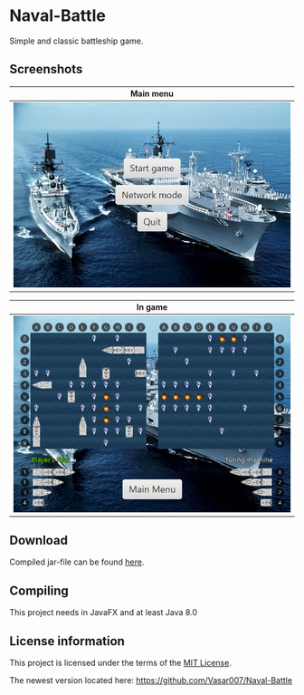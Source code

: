 # Naval-Battle

Simple and classic battleship game.

## Screenshots

| Main menu                                                        |
|------------------------------------------------------------------|
| ![Main menu of the game](menu.png "Main menu")      |

| In game                                                          |
|------------------------------------------------------------------|
| ![Casual play with bot](game.png "In game")           |

## Download

Compiled jar-file can be found [here](https://github.com/Vasar007/Naval-Battle/tree/master/Source/out/artifacts/NavalBattle_jar).

## Compiling

This project needs in JavaFX and at least Java 8.0

## License information

This project is licensed under the terms of the [MIT License](LICENSE).

The newest version located here: https://github.com/Vasar007/Naval-Battle
